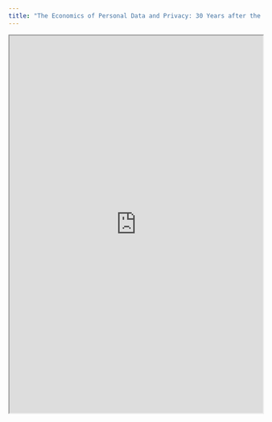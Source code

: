 ```yaml
---
title: "The Economics of Personal Data and Privacy: 30 Years after the OECD Privacy Guidelines"
---
```




<iframe height="750" width="100%" src="https://ewelton.github.io/ktest/wiki.html#The%20Economics%20of%20Personal%20Data%20and%20Privacy:%2030%20Years%20after%20the%20OECD%20Privacy%20Guidelines"></iframe>
